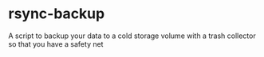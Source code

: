 # rsync-backup
A script to backup your data to a cold storage volume with a trash collector so that you have a safety net
